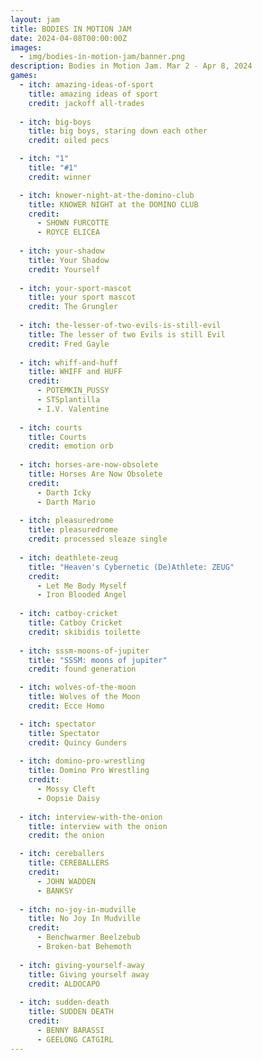 ```yaml
---
layout: jam
title: BODIES IN MOTION JAM
date: 2024-04-08T00:00:00Z
images:
  - img/bodies-in-motion-jam/banner.png
description: Bodies in Motion Jam. Mar 2 - Apr 8, 2024
games:
  - itch: amazing-ideas-of-sport
    title: amazing ideas of sport
    credit: jackoff all-trades
    
  - itch: big-boys
    title: big boys, staring down each other
    credit: oiled pecs

  - itch: "1"
    title: "#1"
    credit: winner

  - itch: knower-night-at-the-domino-club
    title: KNOWER NIGHT at the DOMINO CLUB
    credit: 
      - SHOWN FURCOTTE
      - ROYCE ELICEA
  
  - itch: your-shadow
    title: Your Shadow
    credit: Yourself
  
  - itch: your-sport-mascot
    title: your sport mascot
    credit: The Grungler
  
  - itch: the-lesser-of-two-evils-is-still-evil
    title: The lesser of two Evils is still Evil
    credit: Fred Gayle
  
  - itch: whiff-and-huff
    title: WHIFF and HUFF
    credit:
      - POTEMKIN_PUSSY
      - STSplantilla
      - I.V. Valentine
    
  - itch: courts
    title: Courts
    credit: emotion orb
  
  - itch: horses-are-now-obsolete
    title: Horses Are Now Obsolete
    credit: 
      - Darth Icky
      - Darth Mario
  
  - itch: pleasuredrome
    title: pleasuredrome
    credit: processed sleaze single
  
  - itch: deathlete-zeug
    title: "Heaven's Cybernetic (De)Athlete: ZEUG"
    credit:
      - Let Me Body Myself
      - Iron Blooded Angel
  
  - itch: catboy-cricket
    title: Catboy Cricket
    credit: skibidis toilette
  
  - itch: sssm-moons-of-jupiter
    title: "SSSM: moons of jupiter"
    credit: found generation

  - itch: wolves-of-the-moon
    title: Wolves of the Moon
    credit: Ecce Homo

  - itch: spectator
    title: Spectator
    credit: Quincy Gunders
  
  - itch: domino-pro-wrestling
    title: Domino Pro Wrestling
    credit:
      - Mossy Cleft
      - Oopsie Daisy
  
  - itch: interview-with-the-onion
    title: interview with the onion
    credit: the onion

  - itch: cereballers
    title: CEREBALLERS
    credit:
      - JOHN WADDEN
      - BANKSY
  
  - itch: no-joy-in-mudville
    title: No Joy In Mudville
    credit:
      - Benchwarmer Beelzebub
      - Broken-bat Behemoth
  
  - itch: giving-yourself-away
    title: Giving yourself away
    credit: ALDOCAPO
  
  - itch: sudden-death
    title: SUDDEN DEATH
    credit:
      - BENNY BARASSI
      - GEELONG CATGIRL
---
```

